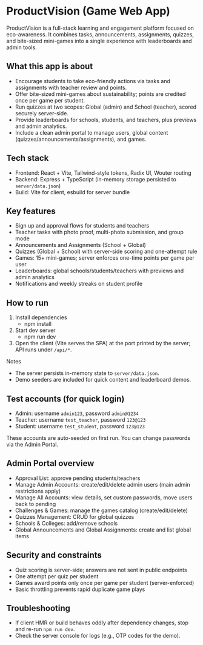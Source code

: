 # ProductVision (Game Web App)

ProductVision is a full-stack learning and engagement platform focused on eco-awareness. It combines tasks, announcements, assignments, quizzes, and bite-sized mini-games into a single experience with leaderboards and admin tools.

## What this app is about
- Encourage students to take eco-friendly actions via tasks and assignments with teacher review and points.
- Offer bite-sized mini-games about sustainability; points are credited once per game per student.
- Run quizzes at two scopes: Global (admin) and School (teacher), scored securely server-side.
- Provide leaderboards for schools, students, and teachers, plus previews and admin analytics.
- Include a clean admin portal to manage users, global content (quizzes/announcements/assignments), and games.

## Tech stack
- Frontend: React + Vite, Tailwind-style tokens, Radix UI, Wouter routing
- Backend: Express + TypeScript (in-memory storage persisted to `server/data.json`)
- Build: Vite for client, esbuild for server bundle

## Key features
- Sign up and approval flows for students and teachers
- Teacher tasks with photo proof, multi-photo submission, and group mode
- Announcements and Assignments (School + Global)
- Quizzes (Global + School) with server-side scoring and one-attempt rule
- Games: 15+ mini-games; server enforces one-time points per game per user
- Leaderboards: global schools/students/teachers with previews and admin analytics
- Notifications and weekly streaks on student profile

## How to run
1. Install dependencies
   - npm install
2. Start dev server
   - npm run dev
3. Open the client (Vite serves the SPA) at the port printed by the server; API runs under `/api/*`.

Notes
- The server persists in-memory state to `server/data.json`.
- Demo seeders are included for quick content and leaderboard demos.

## Test accounts (for quick login)
- Admin: username `admin123`, password `admin@1234`
- Teacher: username `test_teacher`, password `123@123`
- Student: username `test_student`, password `123@123`

These accounts are auto-seeded on first run. You can change passwords via the Admin Portal.

## Admin Portal overview
- Approval List: approve pending students/teachers
- Manage Admin Accounts: create/edit/delete admin users (main admin restrictions apply)
- Manage All Accounts: view details, set custom passwords, move users back to pending
- Challenges & Games: manage the games catalog (create/edit/delete)
- Quizzes Management: CRUD for global quizzes
- Schools & Colleges: add/remove schools
- Global Announcements and Global Assignments: create and list global items

## Security and constraints
- Quiz scoring is server-side; answers are not sent in public endpoints
- One attempt per quiz per student
- Games award points only once per game per student (server-enforced)
- Basic throttling prevents rapid duplicate game plays

## Troubleshooting
- If client HMR or build behaves oddly after dependency changes, stop and re-run `npm run dev`.
- Check the server console for logs (e.g., OTP codes for the demo).

